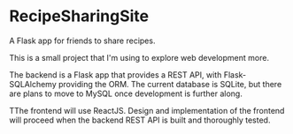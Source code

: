 # RecipeSharingSite

A Flask app for friends to share recipes. 

This is a small project that I'm using to explore web development more. 

The backend is a Flask app that provides a REST API, with Flask-SQLAlchemy providing the ORM. The current database is SQLite, but there are plans to move to MySQL once development is further along.

TThe frontend will use ReactJS. Design and implementation of the frontend will proceed when the backend REST API is built and thoroughly tested.
